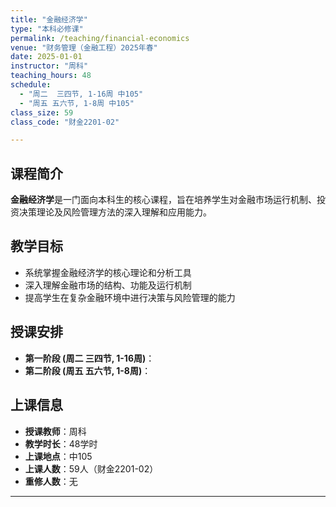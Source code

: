 ```yaml
---
title: "金融经济学"
type: "本科必修课"
permalink: /teaching/financial-economics
venue: "财务管理（金融工程）2025年春"
date: 2025-01-01
instructor: "周科"
teaching_hours: 48
schedule: 
  - "周二  三四节, 1-16周 中105"
  - "周五 五六节, 1-8周 中105"
class_size: 59
class_code: "财金2201-02"

---
```


## 课程简介  

**金融经济学**是一门面向本科生的核心课程，旨在培养学生对金融市场运行机制、投资决策理论及风险管理方法的深入理解和应用能力。  

## 教学目标  

- 系统掌握金融经济学的核心理论和分析工具  
- 深入理解金融市场的结构、功能及运行机制  
- 提高学生在复杂金融环境中进行决策与风险管理的能力  

## 授课安排  

- **第一阶段 (周二  三四节, 1-16周)**：
- **第二阶段 (周五 五六节, 1-8周)**：

## 上课信息  

- **授课教师**：周科  
- **教学时长**：48学时  
- **上课地点**：中105  
- **上课人数**：59人（财金2201-02）  
- **重修人数**：无  

---
